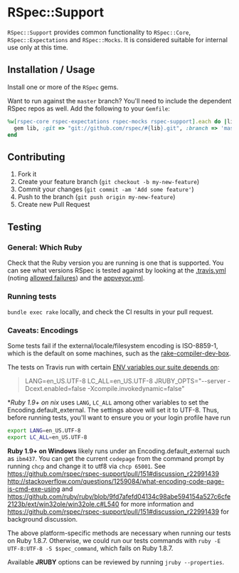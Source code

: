 # RSpec::Support

`RSpec::Support` provides common functionality to `RSpec::Core`,
`RSpec::Expectations` and `RSpec::Mocks`. It is considered
suitable for internal use only at this time.

## Installation / Usage

Install one or more of the `RSpec` gems.

Want to run against the `master` branch? You'll need to include the dependent
RSpec repos as well. Add the following to your `Gemfile`:

```ruby
%w[rspec-core rspec-expectations rspec-mocks rspec-support].each do |lib|
  gem lib, :git => "git://github.com/rspec/#{lib}.git", :branch => 'master'
end
```

## Contributing

1. Fork it
2. Create your feature branch (`git checkout -b my-new-feature`)
3. Commit your changes (`git commit -am 'Add some feature'`)
4. Push to the branch (`git push origin my-new-feature`)
5. Create new Pull Request

## Testing

### General: Which Ruby

Check that the Ruby version you are running is one that is supported.
You can see what versions RSpec is tested against by looking at the
[.travis.yml](https://github.com/rspec/rspec-support/blob/v3.2.1/.travis.yml#L16-26)
(noting [allowed failures](https://github.com/rspec/rspec-support/blob/master/.travis.yml#L34-L36))
and the [appveyor.yml](https://github.com/rspec/rspec-support/blob/v3.2.1/appveyor.yml#L32-L34).

### Running tests

`bundle exec rake` locally, and check the CI results in your pull request.

### Caveats: Encodings

Some tests fail if the external/locale/filesystem encoding is ISO-8859-1, which is the default on
some machines, such as the [rake-compiler-dev-box](https://github.com/tjschuck/rake-compiler-dev-box).

The tests on Travis run with certain [ENV variables our suite depends on](http://docs.travis-ci.com/user/ci-environment/):

> LANG=en_US.UTF-8
> LC_ALL=en_US.UTF-8
> JRUBY_OPTS="--server -Dcext.enabled=false -Xcompile.invokedynamic=false"

**Ruby 1.9+ on *nix** uses `LANG`, `LC_ALL` among other variables to set the Encoding.default_external.
The settings above will set it to UTF-8.  Thus, before running tests, you'll want to ensure you or your
login profile have run

```bash
export LANG=en_US.UTF-8
export LC_ALL=en_US.UTF-8
```

**Ruby 1.9+ on Windows** likely runs under an Encoding.default_external such as `ibm437`.
You can get the current `codepage` from the command prompt by running `chcp` and
change it to utf8 via `chcp 65001`. See
https://github.com/rspec/rspec-support/pull/151#discussion_r22991439
http://stackoverflow.com/questions/1259084/what-encoding-code-page-is-cmd-exe-using and
https://github.com/ruby/ruby/blob/9fd7afefd04134c98abe594154a527c6cfe2123b/ext/win32ole/win32ole.c#L540
for more information and https://github.com/rspec/rspec-support/pull/151#discussion_r22991439 for
background discussion.

The above platform-specific methods are necessary when running our tests on Ruby 1.8.7.  Otherwise,
we could run our tests commands with `ruby -E UTF-8:UTF-8 -S $spec_command`, which fails on Ruby 1.8.7.

Available **JRUBY** options can be reviewed by running `jruby --properties`.
